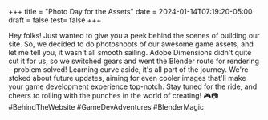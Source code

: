 +++
title = "Photo Day for the Assets"
date = 2024-01-14T07:19:20-05:00
draft = false
test= false
+++ 

Hey folks! Just wanted to give you a peek behind the scenes of building our site. So, we decided to do photoshoots of our awesome game assets, and let me tell you, it wasn't all smooth sailing. Adobe Dimensions didn't quite cut it for us, so we switched gears and went the Blender route for rendering – problem solved! Learning curve aside, it's all part of the journey. We're stoked about future updates, aiming for even cooler images that'll make your game development experience top-notch. Stay tuned for the ride, and cheers to rolling with the punches in the world of creating! 🎮📷 #BehindTheWebsite #GameDevAdventures #BlenderMagic
